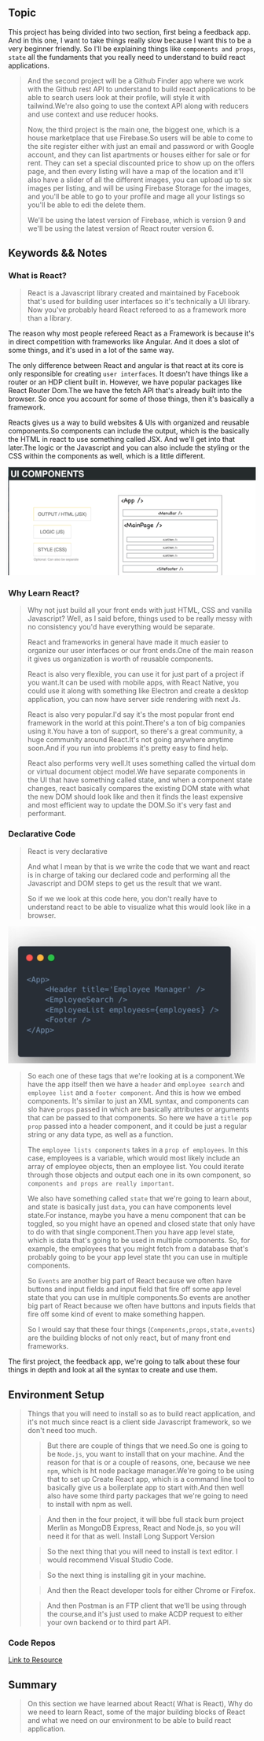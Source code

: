 ## Topic
This project has being divided into two section, first being a feedback app. And in this one, I want to take things really slow because I want this to be a very beginner friendly. So I'll be explaining things like `components and props`, `state` all the fundaments that you really need to understand to build react applications.

> And the second project will be a Github Finder app where we work with the Github rest API to understand to build react applications to be able to search users look at their profile, will style it with tailwind.We're also going to use the context API along with reducers and use context and use reducer hooks.
>
> Now, the third project is the main one, the biggest one, which is a house marketplace that use Firebase.So users will be able to come to the site register either with just an email and password or with Google  account, and they can list apartments or houses either for sale or for rent. They can set a special discounted price to show up on the offers page, and then every listing will  have a map of the location and it'll also have a slider of all the different images, you can upload up to six images per listing, and will be using Firebase Storage for the images, and you'll be able to go to your profile and mage all your listings so you'll be able to edi the delete them.
> 
> We'll be using the latest version of Firebase, which is version 9 and we'll be using the latest version of React router version 6. 

## Keywords &&  Notes

### What is React?
> React is a Javascript library created and maintained by Facebook that's used for building user interfaces so it's technically a UI library. Now you've probably heard React refereed to as a framework more than a library.

The reason why most people refereed React as a Framework is because it's in direct competition with frameworks like Angular. And it does a slot of some things, and it's used in a lot of the same way.

The only difference between React and angular is that react at its core is only responsible for creating `user interfaces`. It doesn't have things like a router or an HDP client built in. However, we have popular packages like React Router Dom.The we have the fetch API that's already built into the browser. So once you account for some of those things, then it's basically a framework.

Reacts gives us a way to build websites & UIs with organized and reusable components.So components can include the output, which is the basically the HTML in react to use something called JSX. And we'll get into that later.The logic or the Javascript and you can also include the styling or the CSS within the components as well, which is a little different.

![**UI Component**](./images/component.png)

### Why Learn React?
> Why not just build all your front ends with just HTML, CSS and vanilla Javascript? Well, as I said before, things used to be really messy with no consistency you'd have everything would be separate.
> 
> React and frameworks in general have made it much easier to organize our user interfaces or our front ends.One of the main reason it gives us organization is worth of reusable components.
>
> React is also very flexible, you can use it for just part of a project if you want.It can be used with mobile apps, with React Native, you could use it along with something like Electron and create a desktop application, you can now have server side rendering with next Js.
>
> React is also very popular.I'd say it's the most popular front end framework in the world at this point.There's a ton of big companies using it.You have a ton of support, so there's a great community, a huge community around React.It's not going anywhere anytime soon.And if you run into problems it's pretty easy to find help.
>
> React also performs very well.It uses something called the virtual dom or virtual document object model.We have separate components in the UI that have something called state, and when a component state changes, react basically compares the existing DOM state with what the new DOM should look like and then it finds the least expensive and most efficient way to update the DOM.So it's very fast and performant.

### Declarative Code
> React is very declarative
> 
> And what I mean by that is we write the code that we want and react is in charge of taking our declared code and performing all the Javascript and DOM steps to get us the result that we want.
>
> So if we we look at this code here, you don't really have to understand react to be able to visualize what this would look like in a browser.

![**Declarative code**](./images/declarative_code.png)

> So each one of these tags that we're looking at is a component.We have the app itself then we have a `header` and `employee search` and `employee list` and a `footer component`. And this is how we embed components. It's similar to just an XML syntax, and components can slo have `props` passed in which are basically attributes or arguments that can be passed to that components. So here we have a `title pop prop` passed into a header component, and it could be just a regular string or any data type, as well as a function.
>
> The `employee lists components` takes in a `prop of employees`. In this case, employees is a variable, which would most likely include an array of employee objects, then an employee list. You could iterate through those objects and output each one in its own component, so `components and props are really important`.
>
> We also have something called `state` that we're going to learn about, and state is basically just `data`, you can have components level state.For instance, maybe you have a menu component that can be toggled, so you might have an opened and closed state that only have to do with that single component.Then you have app level state, which is data that's going to be used in multiple components. So, for example, the employees that you might fetch from a database that's probably going to be your app level state tht you can use in multiple components.
>
>So `Events` are another big part of React because we often have buttons and input fields and input field that fire off some app level state that you can use in multiple components.So events are another big part of React because we often have buttons and inputs fields that fire off some kind of event to make something happen.
>
> So I would say that these four things (`Components,props,state,events`) are the building blocks of not only react, but of many front end frameworks.

The first project, the feedback app, we're going to talk about these four things in depth and look at all the syntax to create and use them.

## Environment Setup
> Things that you will need to install so as to  build react application, and it's not much since react is a client side Javascript framework, so we don't need too much.
>
>> But there are couple of things that we need.So one is going to be `Node.js`, you want to install that on your machine. And the reason for that is or a couple of reasons, one, because we nee `npm`, which is ht node package manager.We're going to be using that to set up Create React app, which is a command line tool to basically give us a boilerplate app to start with.And then well also have some third party packages that we're going to need to install with npm as well.
>
>> And then in the four project, it will bbe full stack burn project Merlin as MongoDB Express, React and Node.js, so you will need it for that as well. Install Long Support Version
>
>> So the next thing that you will need to install is text editor. I would recommend Visual Studio Code.
>
>>So the next thing is installing git in your machine.
>
>> And then the React developer tools for either Chrome or Firefox.
>
>> And then Postman is an FTP client that we'll be using through the course,and it's just used to make ACDP request to either your own backend or to third part API.

### Code Repos
[Link to Resource](./link_to_resource.html)

## Summary
> On this section we have learned about React( What is React), Why do we need to learn React, some of the major building blocks of React and what we need on our environment to be able to build react application.
